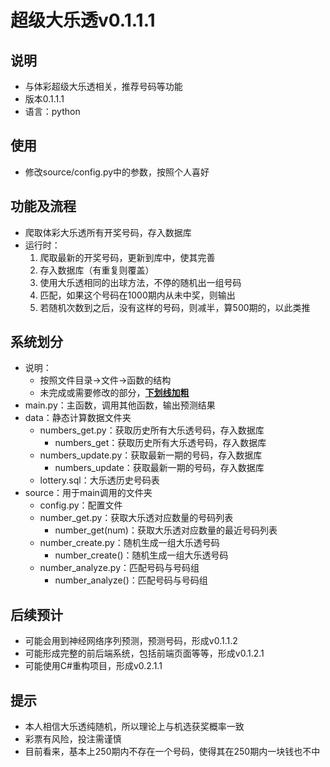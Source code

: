 # 超级大乐透v0.1.1.1

## 说明

- 与体彩超级大乐透相关，推荐号码等功能
- 版本0.1.1.1
- 语言：python

## 使用

- 修改source/config.py中的参数，按照个人喜好

## 功能及流程

- 爬取体彩大乐透所有开奖号码，存入数据库
- 运行时：
    1. 爬取最新的开奖号码，更新到库中，使其完善
    2. 存入数据库（有重复则覆盖）
    3. 使用大乐透相同的出球方法，不停的随机出一组号码
    4. 匹配，如果这个号码在1000期内从未中奖，则输出
    5. 若随机次数到之后，没有这样的号码，则减半，算500期的，以此类推

## 系统划分

- 说明：
  - 按照文件目录->文件->函数的结构
  - 未完成或需要修改的部分，<u>**下划线加粗**</u>
- main.py：主函数，调用其他函数，输出预测结果
- data：静态计算数据文件夹
  - numbers_get.py：获取历史所有大乐透号码，存入数据库
    - numbers_get：获取历史所有大乐透号码，存入数据库
  - numbers_update.py：获取最新一期的号码，存入数据库
    - numbers_update：获取最新一期的号码，存入数据库
  - lottery.sql：大乐透历史号码表
- source：用于main调用的文件夹
  - config.py：配置文件
  - number_get.py：获取大乐透对应数量的号码列表
    - number_get(num)：获取大乐透对应数量的最近号码列表
  - number_create.py：随机生成一组大乐透号码
    - number_create()：随机生成一组大乐透号码
  - number_analyze.py：匹配号码与号码组
    - number_analyze()：匹配号码与号码组

## 后续预计

- 可能会用到神经网络序列预测，预测号码，形成v0.1.1.2
- 可能形成完整的前后端系统，包括前端页面等等，形成v0.1.2.1
- 可能使用C#重构项目，形成v0.2.1.1

## 提示

- 本人相信大乐透纯随机，所以理论上与机选获奖概率一致
- 彩票有风险，投注需谨慎
- 目前看来，基本上250期内不存在一个号码，使得其在250期内一块钱也不中

